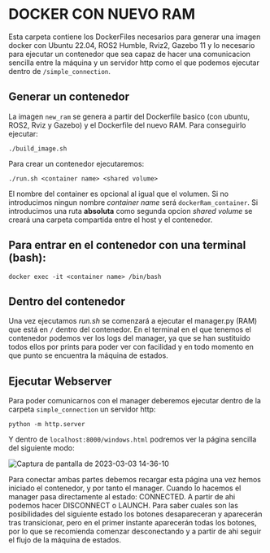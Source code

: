 # DOCKER CON NUEVO RAM

Esta carpeta contiene los DockerFiles necesarios para generar una imagen docker con Ubuntu 22.04, ROS2 Humble, Rviz2, Gazebo 11 y lo necesario para ejecutar un contenedor que sea capaz de hacer una comunicacion sencilla entre la máquina y un servidor http como el que podemos ejecutar dentro de `/simple_connection`.

## Generar un contenedor
La imagen `new_ram` se genera a partir del Dockerfile basico (con ubuntu, ROS2, Rviz y Gazebo) y el Dockerfile del nuevo RAM. Para conseguirlo ejecutar: 
~~~
./build_image.sh
~~~

Para crear un contenedor ejecutaremos:
~~~
./run.sh <container name> <shared volume>
~~~
El nombre del container es opcional al igual que el volumen. Si no introducimos ningun nombre *container name* será `dockerRam_container`. Si introducimos una ruta **absoluta** como segunda opcion *shared volume* se creará una carpeta compartida entre el host y el contenedor.

## Para entrar en el contenedor con una terminal (bash):
~~~
docker exec -it <container name> /bin/bash
~~~

## Dentro del contenedor
Una vez ejecutamos *run.sh* se comenzará a ejecutar el manager.py (RAM) que está en `/` dentro del contenedor. En el terminal en el que tenemos el contenedor podemos ver los logs del manager, ya que se han sustituido todos ellos por prints para poder ver con facilidad y en todo momento en que punto se encuentra la máquina de estados.

## Ejecutar Webserver
Para poder comunicarnos con el manager deberemos ejecutar dentro de la carpeta `simple_connection` un servidor http:
~~~
python -m http.server
~~~
Y dentro de `localhost:8000/windows.html` podremos ver la página sencilla del siguiente modo:


![Captura de pantalla de 2023-03-03 14-36-10](https://user-images.githubusercontent.com/79047431/222733830-625b6df0-c959-43cb-ac86-992305bc13f8.png)

Para conectar ambas partes debemos recargar esta página una vez hemos iniciado el contenedor, y por tanto el manager. Cuando lo hacemos el manager pasa directamente al estado: CONNECTED. A partir de ahi podemos hacer DISCONNECT o LAUNCH. Para saber cuales son las posibilidades del siguiente estado los botones desapareceran y aparecerán tras transicionar, pero en el primer instante aparecerán todas los botones, por lo que se recomienda comenzar desconectando y a partir de ahi seguir el flujo de la máquina de estados.

